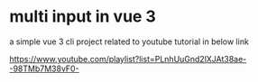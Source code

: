 # multi input in vue 3

a simple vue 3 cli project related to youtube tutorial in below link

https://www.youtube.com/playlist?list=PLnhUuGnd2lXJAt38ae--98TMb7M38vF0-
